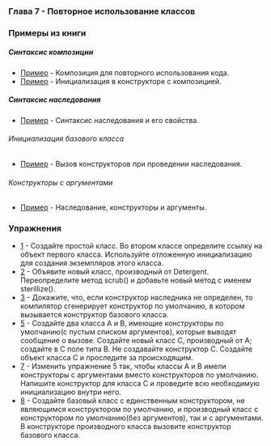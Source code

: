 ### Глава 7 - Повторное использование классов

### Примеры из книги

##### Синтаксис композиции

* [Пример](examples/composition/SprinklerSystem.java) - Композиция для повторного использования кода.
* [Пример](examples/composition/Bath.java) - Инициализация в конструкторе с композицией.

##### Синтаксис наследования

* [Пример](examples/inheritance/Detergent.java) - Синтаксис наследования и его свойства.

###### Инициализация базового класса

* [Пример](examples/reusing/Cartoon.java) - Вызов конструкторов при проведении наследования.

###### Конструкторы с аргументами

* [Пример](examples/reusing/Chess.java) - Наследование, конструкторы и аргументы.

### Упражнения

* [1](exercises/ex1/SimpleClass.java) - Создайте простой класс. Во втором классе определите ссылку на объект первого
класса. Используйте отложенную инициализацию для создания экземпляров этого класса.
* [2](exercises/ex2/Detergent.java) - Объявите новый класс, производный от Detergent. Переопределите метод scrub() и
добавьте новый метод с именем sterillize().
* [3](exercises/ex3/Cartoon.java) - Докажите, что, если конструктор наследника не определен, то компилятор сгенерирует
конструктор по умолчанию, в котором вызывается конструктор базового класса.
* [5](exercises/ex5/C.java) - Создайте два класса A и B, имеющие конструкторы по умолчанию(с пустым списком аргументов),
которые выводят сообщение о вызове. Создайте новый класс C, производный от A; создайте в C поле типа B. Не создавайте
конструктор C. Создайте объект класса C и проследите за происходящим.
* [7](exercises/ex7/C.java) - Изменить упражнение 5 так, чтобы классы A и B имели конструкторы с аргументами вместо
конструкторов по умолчанию. Напишите конструктор для класса C и проведите всю необходимую инициализацию внутри него.
* [8](exercises/ex8/C.java) - Создайте базовый класс с единственным конструктором, не являющимся конструктором по
умолчанию, и производный класс с конструктором по умолчанию(без аргументов), так и с аргументами. В конструкторе
производного класса вызовите конструктор базового класса. 





